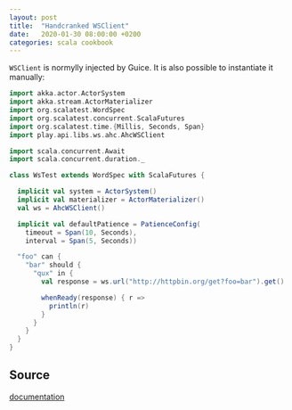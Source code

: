 ```yaml
---
layout: post
title:  "Handcranked WSClient"
date:   2020-01-30 08:00:00 +0200
categories: scala cookbook
---
```


`WSClient` is normylly injected by Guice. It is also possible to instantiate it manually:

```scala
import akka.actor.ActorSystem
import akka.stream.ActorMaterializer
import org.scalatest.WordSpec
import org.scalatest.concurrent.ScalaFutures
import org.scalatest.time.{Millis, Seconds, Span}
import play.api.libs.ws.ahc.AhcWSClient

import scala.concurrent.Await
import scala.concurrent.duration._

class WsTest extends WordSpec with ScalaFutures {

  implicit val system = ActorSystem()
  implicit val materializer = ActorMaterializer()
  val ws = AhcWSClient()

  implicit val defaultPatience = PatienceConfig(
    timeout = Span(10, Seconds),
    interval = Span(5, Seconds))

  "foo" can {
    "bar" should {
      "qux" in {
        val response = ws.url("http://httpbin.org/get?foo=bar").get()

        whenReady(response) { r =>
          println(r)
        }
      }
    }
  }
}
```

## Source

[documentation](https://www.playframework.com/documentation/2.7.x/ScalaWS)
